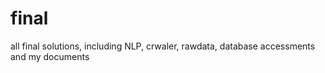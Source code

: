 # final
all final solutions, including NLP, crwaler, rawdata, database accessments and my documents

